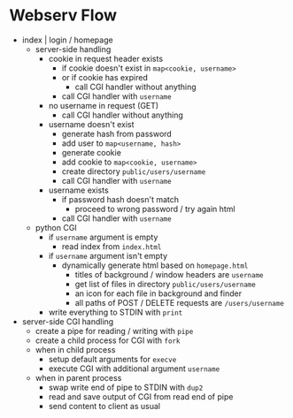# Webserv Flow
- index | login / homepage
	- server-side handling
		- cookie in request header exists
			- if cookie doesn't exist in `map<cookie, username>`
			- or if cookie has expired
				- call CGI handler without anything
			- call CGI handler with `username`
		- no username in request (GET)
			- call CGI handler without anything
		- username doesn't exist
			- generate hash from password
			- add user to `map<username, hash>`
			- generate cookie
			- add cookie to `map<cookie, username>`
			- create directory `public/users/username`
			- call CGI handler with `username`
		- username exists
			- if password hash doesn't match
				- proceed to wrong password / try again html
			- call CGI handler with `username`
	- python CGI
		- if `username` argument is empty
			- read index from `index.html`
		- if `username` argument isn't empty
			- dynamically generate html based on `homepage.html`
				- titles of background / window headers are `username`
				- get list of files in directory `public/users/username`
				- an icon for each file in background and finder
				- all paths of POST / DELETE requests are `/users/username`
		- write everything to STDIN with `print`
- server-side CGI handling
	- create a pipe for reading / writing with `pipe`
	- create a child process for CGI with `fork`
	- when in child process
		- setup default arguments for `execve`
		- execute CGI with additional argument `username`
	- when in parent process
		- swap write end of pipe to STDIN with `dup2`
		- read and save output of CGI from read end of pipe
		- send content to client as usual
